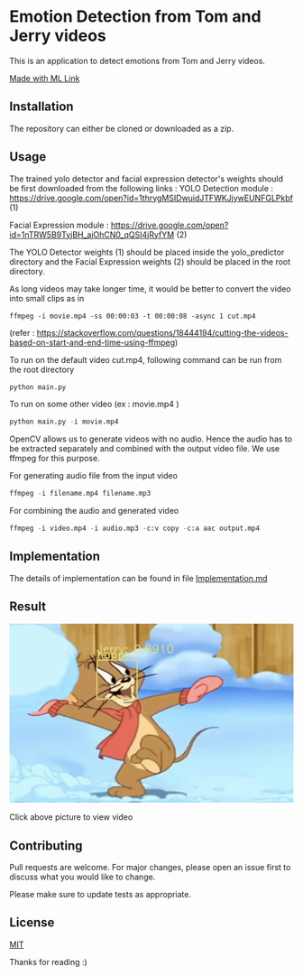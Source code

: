 # Emotion Detection from Tom and Jerry videos

This is an application to detect emotions from Tom and Jerry videos.

[Made with ML Link](https://madewithml.com/projects/1759/emotion-recognition-from-tom-and-jerry-videos/)

## Installation

The repository can either be cloned or downloaded as a zip.

## Usage

The trained yolo detector and facial expression detector's weights should be first downloaded from the following links : 
YOLO Detection module : https://drive.google.com/open?id=1thrygMSIDwuidJTFWKJjywEUNFGLPkbf (1)

Facial Expression module : https://drive.google.com/open?id=1nTRW5B9TyjBH_ajOhCN0_qQSI4jRyfYM (2)

The YOLO Detector weights (1) should be placed inside the yolo_predictor directory and the
Facial Expression weights (2) should be placed in the root directory.

As long videos may take longer time, it would be better to convert the video into small clips as in 
```
ffmpeg -i movie.mp4 -ss 00:00:03 -t 00:00:08 -async 1 cut.mp4
```
(refer : https://stackoverflow.com/questions/18444194/cutting-the-videos-based-on-start-and-end-time-using-ffmpeg)

To run on the default video cut.mp4, following command can be run from the root directory
```python
python main.py
```
To run on some other video (ex : movie.mp4 )
```python
python main.py -i movie.mp4
```
OpenCV allows us to generate videos with no audio. Hence the audio has to be extracted separately and combined with the output video file. We use ffmpeg for this purpose.

For generating audio file from the input video
```python
ffmpeg -i filename.mp4 filename.mp3
```

For combining the audio and generated video
```python
ffmpeg -i video.mp4 -i audio.mp3 -c:v copy -c:a aac output.mp4
```

## Implementation

The details of implementation can be found in file [Implementation.md](https://github.com/SurajSubramanian/EmotionDetection/blob/master/Implementation.md)

## Result

[![Emotion Detection - Tom and Jerry](https://github.com/SurajSubramanian/EmotionDetection/raw/master/Jerry.png)](https://www.youtube.com/watch?v=qWu9L-J4HCM "Emotion Detection - Click to Watch!")

Click above picture to view video

## Contributing
Pull requests are welcome. For major changes, please open an issue first to discuss what you would like to change.

Please make sure to update tests as appropriate.

## License
[MIT](https://choosealicense.com/licenses/mit/)

Thanks for reading :)
